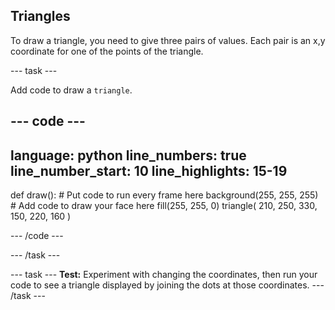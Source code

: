## Triangles

To draw a triangle, you need to give three pairs of values. Each pair is an x,y coordinate for one of the points of the triangle.

--- task ---

Add code to draw a `triangle`.

--- code ---
---
language: python
line_numbers: true
line_number_start: 10
line_highlights: 15-19
---

def draw():
    # Put code to run every frame here
    background(255, 255, 255)  
    # Add code to draw your face here
    fill(255, 255, 0) 
    triangle(
        210, 250, 
        330, 150, 
        220, 160
    )  
  
--- /code ---

--- /task ---

--- task ---
**Test:** Experiment with changing the coordinates, then run your code to see a triangle displayed by joining the dots at those coordinates.
--- /task ---
